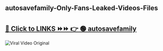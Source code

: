 
 ## autosavefamily-Only-Fans-Leaked-Videos-Files

# <h2><a href="https://mediaupload.pro?autosavefamily">🔗 Click to LINKS ⏩⏩ 👉 🟢 autosavefamily </a></h2>

<a href="https://mediaupload.pro?autosavefamily" rel="nofollow" data-target="animated-image.originalLink"><img src="https://i.ibb.co.com/xMMVF88/686577567.gif" alt="Viral Video Original" style="max-width: 100%; display: inline-block;" data-target="animated-image.originalImage"></a>